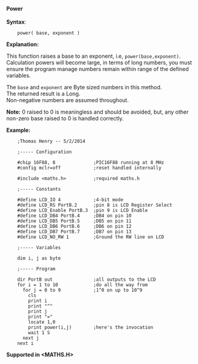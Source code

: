<div class="section">

<div class="titlepage">

<div>

<div>

#### <span id="power"></span>Power

</div>

</div>

</div>

<span class="strong">**Syntax**</span>:

``` screen
    power( base, exponent )
```

<span class="strong">**Explanation:**</span>

This function raises a base to an exponent, i.e, `power(base,exponent)`.
Calculation powers will become large, in terms of long numbers, you must
ensure the program manage numbers remain within range of the defined
variables.

The `base` and `exponent` are Byte sized numbers in this method.  
The returned result is a Long.  
Non-negative numbers are assumed throughout.

<span class="strong">**Note:**</span> 0 raised to 0 is meaningless and
should be avoided, but, any other non-zero base raised to 0 is handled
correctly.

<span class="strong">**Example:**</span>

``` screen
    ;Thomas Henry -- 5/2/2014

    ;----- Configuration

    #chip 16F88, 8              ;PIC16F88 running at 8 MHz
    #config mclr=off            ;reset handled internally

    #include <maths.h>          ;required maths.h

    ;----- Constants

    #define LCD_IO 4            ;4-bit mode
    #define LCD_RS PortB.2      ;pin 8 is LCD Register Select
    #define LCD_Enable PortB.3  ;pin 9 is LCD Enable
    #define LCD_DB4 PortB.4     ;DB4 on pin 10
    #define LCD_DB5 PortB.5     ;DB5 on pin 11
    #define LCD_DB6 PortB.6     ;DB6 on pin 12
    #define LCD_DB7 PortB.7     ;DB7 on pin 13
    #define LCD_NO_RW 1         ;Ground the RW line on LCD

    ;----- Variables

    dim i, j as byte

    ;----- Program

    dir PortB out               ;all outputs to the LCD
    for i = 1 to 10             ;do all the way from
      for j = 0 to 9            ;1^0 on up to 10^9
        cls
        print i
        print "^"
        print j
        print "="
        locate 1,0
        print power(i,j)        ;here's the invocation
        wait 1 S
      next j
    next i
```

<span class="strong">**Supported in &lt;MATHS.H&gt;**</span>

</div>
